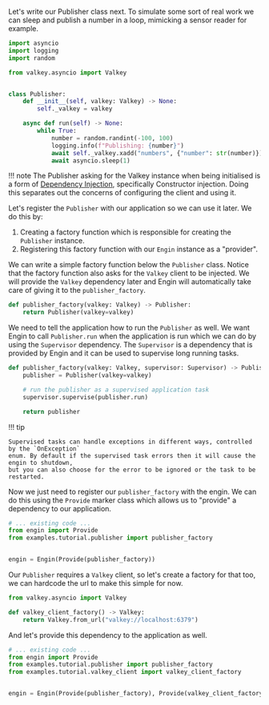 Let's write our Publisher class next. To simulate some sort of real work we can sleep
and publish a number in a loop, mimicking a sensor reader for example.

```python title="publisher.py"
import asyncio
import logging
import random

from valkey.asyncio import Valkey


class Publisher:
    def __init__(self, valkey: Valkey) -> None:
        self._valkey = valkey

    async def run(self) -> None:
        while True:
            number = random.randint(-100, 100)
            logging.info(f"Publishing: {number}")
            await self._valkey.xadd("numbers", {"number": str(number)})
            await asyncio.sleep(1)

```

!!! note
    The Publisher asking for the Valkey instance when being initialised is a form of
    [Dependency Injection](https://en.wikipedia.org/wiki/Dependency_injection), specifically
    Constructor injection. Doing this separates out the concerns of configuring the client and
    using it.


Let's register the `Publisher` with our application so we can use it later. We do this by:

1. Creating a factory function which is responsible for creating the `Publisher` instance.
2. Registering this factory function with our `Engin` instance as a "provider".

We can write a simple factory function below the `Publisher` class. Notice that the factory
function also asks for the `Valkey` client to be injected. We will provide the `Valkey`
dependency later and Engin will automatically take care of giving it to the
`publisher_factory`.

```python
def publisher_factory(valkey: Valkey) -> Publisher:
    return Publisher(valkey=valkey)
```

We need to tell the application how to run the `Publisher` as well. We want Engin to call
`Publisher.run` when the application is run which we can do by using the `Supervisor`
dependency. The `Supervisor` is a dependency that is provided by Engin and it can be used to
supervise long running tasks.

```python
def publisher_factory(valkey: Valkey, supervisor: Supervisor) -> Publisher:
    publisher = Publisher(valkey=valkey)

    # run the publisher as a supervised application task
    supervisor.supervise(publisher.run)

    return publisher
```

!!! tip
    
    Supervised tasks can handle exceptions in different ways, controlled by the `OnException`
    enum. By default if the supervised task errors then it will cause the engin to shutdown,
    but you can also choose for the error to be ignored or the task to be restarted.

Now we just need to register our `publisher_factory` with the engin. We can do this using the
`Provide` marker class which allows us to "provide" a dependency to our application.

```python title="app.py"
# ... existing code ...
from engin import Provide
from examples.tutorial.publisher import publisher_factory


engin = Engin(Provide(publisher_factory))
```

Our `Publisher` requires a `Valkey` client, so let's create a factory for that too, we can
hardcode the url to make this simple for now.


```python title="valkey_client.py"
from valkey.asyncio import Valkey

def valkey_client_factory() -> Valkey:
    return Valkey.from_url("valkey://localhost:6379")
```

And let's provide this dependency to the application as well.

```python title="app.py"
# ... existing code ...
from engin import Provide
from examples.tutorial.publisher import publisher_factory
from examples.tutorial.valkey_client import valkey_client_factory


engin = Engin(Provide(publisher_factory), Provide(valkey_client_factory))
```
